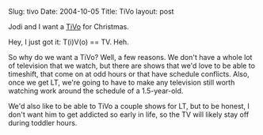Slug: tivo
Date: 2004-10-05
Title: TiVo
layout: post

Jodi and I want a <a href="http://www.tivo.com/2.0.asp">TiVo</a> for Christmas.

Hey, I just got it: T(i)V(o) == TV. Heh.

So why do we want a TiVo? Well, a few reasons. We don&#39;t have a whole lot of television that we watch, but there are shows that we&#39;d love to be able to timeshift, that come on at odd hours or that have schedule conflicts. Also, once we get LT, we&#39;re going to have to make any television still worth watching work around the schedule of a 1.5-year-old.

We&#39;d also like to be able to TiVo a couple shows for LT, but to be honest, I don&#39;t want him to get addicted so early in life, so the TV will likely stay off during toddler hours.
